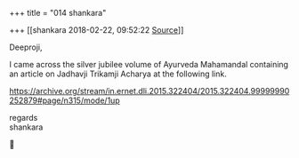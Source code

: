 +++
title = "014 shankara"

+++
[[shankara	2018-02-22, 09:52:22 [Source](https://groups.google.com/g/bvparishat/c/XuLpq7sYK4g)]]



Deeproji,

  

I came across the silver jubilee volume of Ayurveda Mahamandal containing an article on Jadhavji Trikamji Acharya at the following link.

  

<https://archive.org/stream/in.ernet.dli.2015.322404/2015.322404.99999990252879#page/n315/mode/1up>  

  

regards  
shankara



